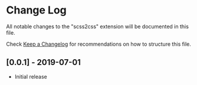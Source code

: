 # Change Log

All notable changes to the "scss2css" extension will be documented in this file.

Check [Keep a Changelog](http://keepachangelog.com/) for recommendations on how to structure this file.

## [0.0.1] - 2019-07-01
- Initial release